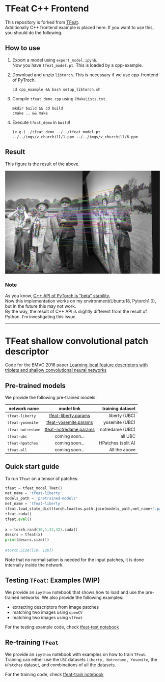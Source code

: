 # TFeat C++ Frontend
This repository is forked from [TFeat](https://github.com/vbalnt/tfeat).    
Additionally C++ frontend example is placed here.
If you want to use this, you should do the following.

## How to use

1. Export a model using `export_model.ipynb`.    
   Now you have `tfeat_model.pt`. This is loaded by a cpp-example.
 
2. Download and unzip `libtorch`. This is necessary if we use cpp-frontend of PyTroch.
   ```shell
   cd cpp_example && bash setup_libtorch.sh
   ```
   
3. Compile `tfeat_demo.cpp` using `CMakeLists.txt`.
   ```shell
   mkdir build && cd build
   cmake .. && make
   ```
4. Execute `tfeat_demo` in `build`!
   ```shell
   (e.g.) ./tfeat_demo ../../tfeat_model.pt ../../imgs/v_churchill/1.ppm ../../imgs/v_churchill/6.ppm
   ```
## Result
This figure is the result of the above.

![tfeat_cpp_example](https://github.com/cashiwamochi/tfeat/blob/master/cpp_example/result_image/matches-by-tfeat.png)


### Note
As you know, [C++ API of PyTorch is "beta" stability.](https://pytorch.org/cppdocs/)     
Now this implementation works on my environment(Ubuntu18, Pytorch1.0), but in the future this may not work.   
By the way, the result of C++ API is slightly different from the result of Python. 
I'm investigating this issue.

-------------------------------------

# TFeat shallow convolutional patch descriptor
Code for the BMVC 2016 paper [Learning local feature descriptors with triplets and shallow convolutional neural networks](http://www.bmva.org/bmvc/2016/papers/paper119/paper119.pdf)

## Pre-trained models
We provide the following pre-trained models:

| network name      | model link                                                        | training dataset   |
| -------------     | :-------------:                                                   | -----:             |
| `tfeat-liberty`   | [tfeat-liberty.params](./pretrained-models/tfeat-liberty.params)  | liberty (UBC)      |
| `tfeat-yosemite`  | [tfeat-yosemite.params](./pretrained-models/tfeat-yosemite.params) | yosemite (UBC)     |
| `tfeat-notredame` | [tfeat-notredame.params](./pretrained-models/tfeat-notredame.params) | notredame (UBC)    |
| `tfeat-ubc`       | coming soon...                                                    | all UBC            |
| `tfeat-hpatches`  | coming soon...                                                    | HPatches (split A) |
| `tfeat-all`       | coming soon...                                                    | All the above      |


## Quick start guide
To run `TFeat` on a tensor of patches:

```python
tfeat = tfeat_model.TNet()
net_name = 'tfeat-liberty'
models_path = 'pretrained-models'
net_name = 'tfeat-liberty'
tfeat.load_state_dict(torch.load(os.path.join(models_path,net_name+".params")))
tfeat.cuda()
tfeat.eval()

x = torch.rand(10,1,32,32).cuda()
descrs = tfeat(x)
print(descrs.size())

#torch.Size([10, 128])
```

Note that no normalisation is needed for the input patches, 
it is done internally inside the network. 

## Testing `TFeat`: Examples (WIP)
We provide an `ipython` notebook that shows how to load and use 
the pre-trained networks. We also provide the following examples:

- extracting descriptors from image patches
- matching two images using `openCV`
- matching two images using `vlfeat`

For the testing example code, check [tfeat-test notebook](tfeat-test.ipynb)

## Re-training `TFeat`
We provide an `ipython` notebook with examples on how to train
`TFeat`.  Training can either use the `UBC` datasets `Liberty,
Notredame, Yosemite`, the `HPatches` dataset, and combinations 
of all the datasets. 

For the training code, check [tfeat-train notebook](tfeat-train.ipynb)
